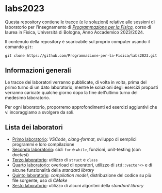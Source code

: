 # labs2023

Questa repository contiene le tracce (e le soluzioni) relative alle sessioni
di laboratorio per l'insegnamento di
_[Programmazione per la Fisica](https://github.com/Programmazione-per-la-Fisica/pf2023)_,
corso di laurea in Fisica, Università di Bologna, Anno Accademico 2023/2024.

Il contenuto della repository è scaricabile sul proprio computer usando il
comando `git`:

```shell
git clone https://github.com/Programmazione-per-la-Fisica/labs2023.git
```

## Informazioni generali

Le tracce dei laboratori verranno pubblicate, di volta in volta, prima del
primo turno di un dato laboratorio, mentre le soluzioni degli esercizi proposti
verranno caricate qualche giorno dopo la fine dell'ultimo turno del medesimo
laboratorio.

Per ogni laboratorio, proporremo approfondimenti ed esercizi aggiuntivi che vi
incoraggiamo a svolgere da soli.

## Lista dei laboratori

- [Primo laboratorio](lab1/README.md): _VSCode_, _clang-format_, sviluppo di
  semplici programmi e loro compilazione
- [Secondo laboratorio](lab2/README.md): cicli `for` e `while`, funzioni,
  unit-testing (con _doctest_)
- [Terzo laboratorio](lab3/README.md): utilizzo di `struct` e `class`
- [Quarto laboratorio](lab4/README.md): overload di operatori, utilizzo di
  `std::vector<>` e di alcune funzionalità della _standard library_
- [Quinto laboratorio](lab5/README.md): _compilation model_, distribuzione del
  codice su più file sorgente, uso di _CMake_
- [Sesto laboratorio](lab6/README.md): utilizzo di alcuni algoritmi della
  _standard library_
